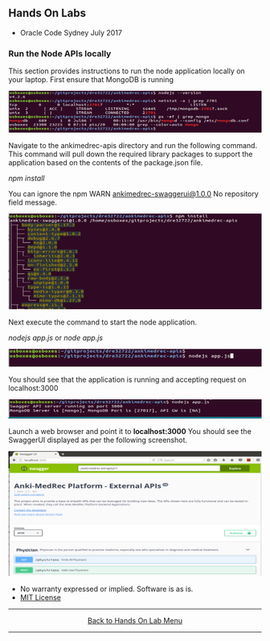 ## Hands On Labs

- Oracle Code Sydney July 2017

### Run the Node APIs locally

This section provides instructions to run the node application locally on your laptop.
First ensure that MongoDB is running

<img src="./img/runlocal1.PNG" />

Navigate to the ankimedrec-apis directory and run the following command.
This command will pull down the required library packages to support the application based on the contents of the package.json file.

*npm install*

You can ignore the npm WARN ankimedrec-swaggerui@1.0.0 No repository field message.

<img src="./img/runlocal1a.PNG" />

Next execute the command to start the node application.

*nodejs app.js* or *node app.js*

<img src="./img/runlocal2.PNG" />

You should see that the application is running and accepting request on localhost:3000

<img src="./img/runlocal3.PNG" />

Launch a web browser and point it to **localhost:3000**
You should see the SwaggerUI displayed as per the following screenshot.

<img src="./img/runlocal4.PNG" />


* No warranty expressed or implied.  Software is as is.
* [MIT License](http://www.opensource.org/licenses/mit-license.html)

<hr />
<center>
<a href="../../handsonlabs" class="btn" >Back to Hands On Lab Menu</a>
<center />
<hr />

